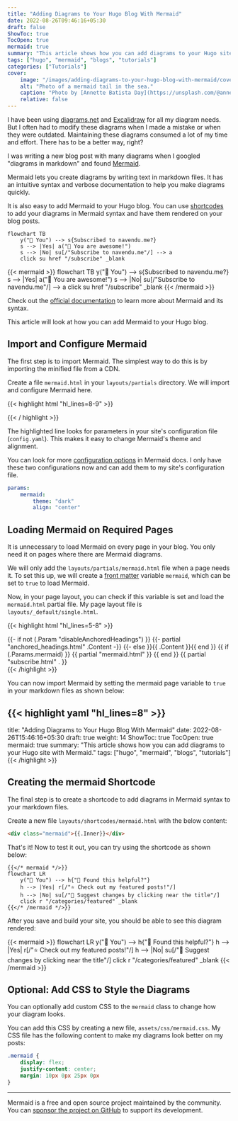 ```yaml
---
title: "Adding Diagrams to Your Hugo Blog With Mermaid"
date: 2022-08-26T09:46:16+05:30
draft: false
ShowToc: true
TocOpen: true
mermaid: true
summary: "This article shows how you can add diagrams to your Hugo site with Mermaid."
tags: ["hugo", "mermaid", "blogs", "tutorials"]
categories: ["Tutorials"]
cover:
    image: "/images/adding-diagrams-to-your-hugo-blog-with-mermaid/cover-mermaid.jpeg"
    alt: "Photo of a mermaid tail in the sea."
    caption: "Photo by [Annette Batista Day](https://unsplash.com/@annetteb?utm_source=unsplash&utm_medium=referral&utm_content=creditCopyText) on [Unsplash](https://unsplash.com/?utm_source=unsplash&utm_medium=referral&utm_content=creditCopyText)"
    relative: false
---
```


I have been using [diagrams.net](https://www.diagrams.net/) and [Excalidraw](https://excalidraw.com/) for all my diagram needs. But I often had to modify these diagrams when I made a mistake or when they were outdated. Maintaining these diagrams consumed a lot of my time and effort. There has to be a better way, right?

I was writing a new blog post with many diagrams when I googled "diagrams in markdown" and found [Mermaid](https://mermaid-js.github.io/).

Mermaid lets you create diagrams by writing text in markdown files. It has an intuitive syntax and verbose documentation to help you make diagrams quickly.

It is also easy to add Mermaid to your Hugo blog. You can use [shortcodes](https://gohugo.io/content-management/shortcodes/) to add your diagrams in Mermaid syntax and have them rendered on your blog posts.

```mermaid
flowchart TB
    y("👫 You") --> s{Subscribed to navendu.me?}
    s --> |Yes| a("🥳 You are awesome!")
    s --> |No| su[/"Subscribe to navendu.me"/] --> a
    click su href "/subscribe" _blank
```

{{< mermaid >}}
flowchart TB
    y("👫 You") --> s{Subscribed to navendu.me?}
    s --> |Yes| a("🥳 You are awesome!")
    s --> |No| su[/"Subscribe to navendu.me"/] --> a
    click su href "/subscribe" _blank
{{< /mermaid >}}

Check out the [official documentation](https://mermaid-js.github.io/) to learn more about Mermaid and its syntax.

This article will look at how you can add Mermaid to your Hugo blog.

## Import and Configure Mermaid

The first step is to import Mermaid. The simplest way to do this is by importing the minified file from a CDN.

Create a file `mermaid.html` in your `layouts/partials` directory. We will import and configure Mermaid here.

{{< highlight html "hl_lines=8-9" >}}
<script
  type="application/javascript"
  src="https://cdn.jsdelivr.net/npm/mermaid/dist/mermaid.min.js"
></script>
<script>
  var config = {
    startOnLoad: true,
    theme:'{{ if site.Params.mermaid.theme }}{{ site.Params.mermaid.theme }}{{ else }}dark{{ end }}',
    align:'{{ if site.Params.mermaid.align }}{{ site.Params.mermaid.align }}{{ else }}center{{ end }}',
  };
  mermaid.initialize(config);
</script>
{{< / highlight >}}

The highlighted line looks for parameters in your site's configuration file (`config.yaml`). This makes it easy to change Mermaid's theme and alignment.

You can look for more [configuration options](https://mermaid-js.github.io/mermaid/#/Setup) in Mermaid docs. I only have these two configurations now and can add them to my site's configuration file.

```yaml
params:
    mermaid:
        theme: "dark"
        align: "center"
```

## Loading Mermaid on Required Pages

It is unnecessary to load Mermaid on every page in your blog. You only need it on pages where there are Mermaid diagrams.

We will only add the `layouts/partials/mermaid.html` file when a page needs it. To set this up, we will create a [front matter](https://gohugo.io/content-management/front-matter/) variable `mermaid`, which can be set to `true` to load Mermaid.

Now, in your page layout, you can check if this variable is set and load the `mermaid.html` partial file. My page layout file is `layouts/_default/single.html`.

{{< highlight html "hl_lines=5-8" >}}
<div class="post-content">
    {{- if not (.Param "disableAnchoredHeadings") }}
    {{- partial "anchored_headings.html" .Content -}}
    {{- else }}{{ .Content }}{{ end }}
    <!-- Add mermaid min js file -->
    {{ if (.Params.mermaid) }}
    {{ partial "mermaid.html" }}
    {{ end }}
    {{ partial "subscribe.html" . }}
</div>
{{< /highlight >}}

You can now import Mermaid by setting the mermaid page variable to `true` in your markdown files as shown below:

{{< highlight yaml "hl_lines=8" >}}
---
title: "Adding Diagrams to Your Hugo Blog With Mermaid"
date: 2022-08-26T15:46:16+05:30
draft: true
weight: 14
ShowToc: true
TocOpen: true
mermaid: true
summary: "This article shows how you can add diagrams to your Hugo site with Mermaid."
tags: ["hugo", "mermaid", "blogs", "tutorials"]
{{< /highlight >}}

## Creating the mermaid Shortcode

The final step is to create a shortcode to add diagrams in Mermaid syntax to your markdown files.

Create a new file `layouts/shortcodes/mermaid.html` with the below content:

```html
<div class="mermaid">{{.Inner}}</div>
```

That's it! Now to test it out, you can try using the shortcode as shown below:

```mermaid
{{</* mermaid */>}}
flowchart LR
    y("👫 You") --> h{"🤝 Found this helpful?"}
    h --> |Yes| r[/"⭐ Check out my featured posts!"/]
    h --> |No| su[/"📝 Suggest changes by clicking near the title"/]
    click r "/categories/featured" _blank
{{</* /mermaid */>}}
```

After you save and build your site, you should be able to see this diagram rendered:

{{< mermaid >}}
flowchart LR
    y("👫 You") --> h{"🤝 Found this helpful?"}
    h --> |Yes| r[/"⭐ Check out my featured posts!"/]
    h --> |No| su[/"📝 Suggest changes by clicking near the title"/]
    click r "/categories/featured" _blank
{{< /mermaid >}}

## Optional: Add CSS to Style the Diagrams

You can optionally add custom CSS to the `mermaid` class to change how your diagram looks.

You can add this CSS by creating a new file, `assets/css/mermaid.css`. My CSS file has the following content to make my diagrams look better on my posts:

```css
.mermaid {
    display: flex;
    justify-content: center;
    margin: 10px 0px 25px 0px
}
```

---

Mermaid is a free and open source project maintained by the community. You can [sponsor the project on GitHub](https://github.com/sponsors/knsv) to support its development.
